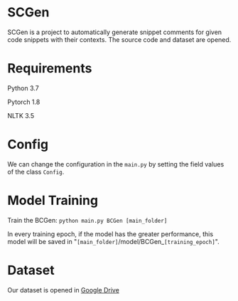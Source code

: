 # SCGen

SCGen is a project to automatically generate snippet comments for given code snippets with their contexts.
The source code and dataset are opened.

# Requirements

Python 3.7

Pytorch 1.8

NLTK 3.5

# Config

We can change the configuration in the `main.py` by setting the field values of the class `Config`.

# Model Training

Train the BCGen: `python main.py BCGen [main_folder]`

In every training epoch, if the model has the greater performance, this model will be saved in "`[main_folder]`/model/BCGen_`[training_epoch]`".

# Dataset

Our dataset is opened in [Google Drive](https://drive.google.com/file/d/1tMeaY1-f8O9M3rtUDo8hjIlUG6IBmgJt/view?usp=sharing)


